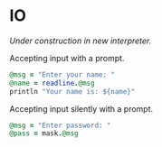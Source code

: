 # IO

*Under construction in new interpreter.*

Accepting input with a prompt.

```ruby
@msg = "Enter your name: "
@name = readline.@msg
println "Your name is: ${name}"
```

Accepting input silently with a prompt.

```ruby
@msg = "Enter password: "
@pass = mask.@msg
```